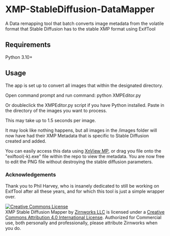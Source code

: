 # XMP-StableDiffusion-DataMapper
A Data remapping tool that batch converts image metadata from the volatile format that Stable Diffusion has to the stable XMP format using ExifTool

## Requirements
Python 3.10+ 

## Usage
The app is set up to convert all images that within the designated directory. 

Open command prompt and run command:
python XMPEditor.py

Or doubleclick the XMPEditor.py script if you have Python installed.
Paste in the directory of the images you want to process.

This may take up to 1.5 seconds per image.

It may look like nothing happens, but all images in the /images folder will now have had their XMP Metadata that is specific to Stable Diffusion created and added. 

You can easily access this data using [XnView MP](https://www.xnview.com/en/xnviewmp/), or drag you file onto the "exiftool(-k).exe" file within the repo to view the metadata.  You are now free to edit the PNG file without destroying the stable diffusion parameters.     


### Acknowledgements
Thank you to Phil Harvey, who is insanely dedicated to still be working on ExifTool after all these years, and for which this tool is just a simple wrapper over.

<a rel="license" href="http://creativecommons.org/licenses/by/4.0/"><img alt="Creative Commons License" style="border-width:0" src="https://i.creativecommons.org/l/by/4.0/88x31.png" /></a><br /><span xmlns:dct="http://purl.org/dc/terms/" property="dct:title">XMP Stable Diffusion Mapper</span> by <a xmlns:cc="http://creativecommons.org/ns#" href="https://www.Zirnworks.com" property="cc:attributionName" rel="cc:attributionURL">Zirnworks LLC</a> is licensed under a <a rel="license" href="http://creativecommons.org/licenses/by/4.0/">Creative Commons Attribution 4.0 International License</a>.
Authorized for Commercial use, both personally and professionally, please attribute Zirnworks when you do.
